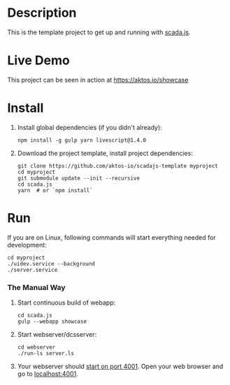 # Description 

This is the template project to get up and running with [scada.js](https://github.com/aktos-io/scada.js). 

# Live Demo 

This project can be seen in action at https://aktos.io/showcase

# Install

1. Install global dependencies (if you didn't already): 

       npm install -g gulp yarn livescript@1.4.0

2. Download the project template, install project dependencies: 

       git clone https://github.com/aktos-io/scadajs-template myproject
       cd myproject 
       git submodule update --init --recursive
       cd scada.js
       yarn  # or `npm install`
    
# Run 

If you are on Linux, following commands will start everything needed for development: 

    cd myproject
    ./uidev.service --background
    ./server.service 

### The Manual Way 

1. Start continuous build of webapp: 
 
       cd scada.js
       gulp --webapp showcase 
       
2. Start webserver/dcsserver: 
  
       cd webserver
       ./run-ls server.ls 
       
3. Your webserver should [start on port 4001](./webserver/configuration.ls). Open your web browser and go to [localhost:4001](http://localhost:4001). 

